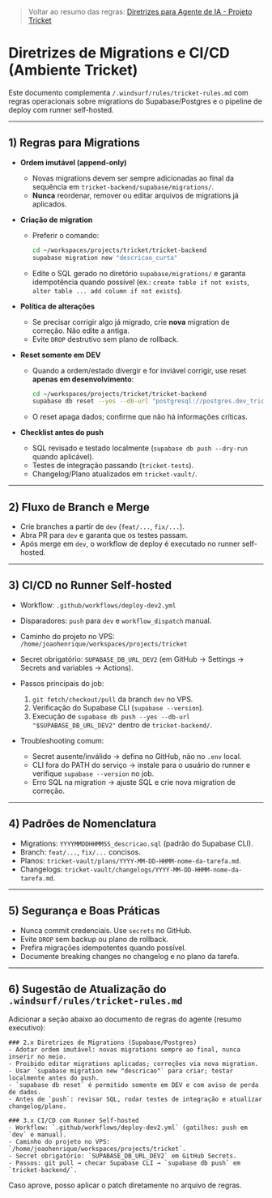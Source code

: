 > Voltar ao resumo das regras: [Diretrizes para Agente de IA - Projeto Tricket](../../.windsurf/rules/tricket-rules.md)

# Diretrizes de Migrations e CI/CD (Ambiente Tricket)

Este documento complementa `/.windsurf/rules/tricket-rules.md` com regras operacionais sobre migrations do Supabase/Postgres e o pipeline de deploy com runner self-hosted.

---

## 1) Regras para Migrations

- **Ordem imutável (append-only)**
  - Novas migrations devem ser sempre adicionadas ao final da sequência em `tricket-backend/supabase/migrations/`.
  - **Nunca** reordenar, remover ou editar arquivos de migrations já aplicados.

- **Criação de migration**
  - Preferir o comando:
    ```bash
    cd ~/workspaces/projects/tricket/tricket-backend
    supabase migration new "descricao_curta"
    ```
  - Edite o SQL gerado no diretório `supabase/migrations/` e garanta idempotência quando possível (ex.: `create table if not exists`, `alter table ... add column if not exists`).

- **Política de alterações**
  - Se precisar corrigir algo já migrado, crie **nova** migration de correção. Não edite a antiga.
  - Evite `DROP` destrutivo sem plano de rollback.

- **Reset somente em DEV**
  - Quando a ordem/estado divergir e for inviável corrigir, use reset **apenas em desenvolvimento**:
    ```bash
    cd ~/workspaces/projects/tricket/tricket-backend
    supabase db reset --yes --db-url "postgresql://postgres.dev_tricket_tenant:***@localhost:5408/postgres"
    ```
  - O reset apaga dados; confirme que não há informações críticas.

- **Checklist antes do push**
  - SQL revisado e testado localmente (`supabase db push --dry-run` quando aplicável).
  - Testes de integração passando (`tricket-tests`).
  - Changelog/Plano atualizados em `tricket-vault/`.

---

## 2) Fluxo de Branch e Merge

- Crie branches a partir de `dev` (`feat/...`, `fix/...`).
- Abra PR para `dev` e garanta que os testes passam.
- Após merge em `dev`, o workflow de deploy é executado no runner self-hosted.

---

## 3) CI/CD no Runner Self-hosted

- Workflow: `.github/workflows/deploy-dev2.yml`
- Disparadores: `push` para `dev` e `workflow_dispatch` manual.
- Caminho do projeto no VPS: `/home/joaohenrique/workspaces/projects/tricket`
- Secret obrigatório: `SUPABASE_DB_URL_DEV2` (em GitHub → Settings → Secrets and variables → Actions).
- Passos principais do job:
  1. `git fetch/checkout/pull` da branch `dev` no VPS.
  2. Verificação do Supabase CLI (`supabase --version`).
  3. Execução de `supabase db push --yes --db-url "$SUPABASE_DB_URL_DEV2"` dentro de `tricket-backend/`.

- Troubleshooting comum:
  - Secret ausente/inválido → defina no GitHub, não no `.env` local.
  - CLI fora do PATH do serviço → instale para o usuário do runner e verifique `supabase --version` no job.
  - Erro SQL na migration → ajuste SQL e crie nova migration de correção.

---

## 4) Padrões de Nomenclatura

- Migrations: `YYYYMMDDHHMMSS_descricao.sql` (padrão do Supabase CLI).
- Branch: `feat/...`, `fix/...` concisos.
- Planos: `tricket-vault/plans/YYYY-MM-DD-HHMM-nome-da-tarefa.md`.
- Changelogs: `tricket-vault/changelogs/YYYY-MM-DD-HHMM-nome-da-tarefa.md`.

---

## 5) Segurança e Boas Práticas

- Nunca commit credenciais. Use `secrets` no GitHub.
- Evite `DROP` sem backup ou plano de rollback.
- Prefira migrações idempotentes quando possível.
- Documente breaking changes no changelog e no plano da tarefa.

---

## 6) Sugestão de Atualização do `.windsurf/rules/tricket-rules.md`

Adicionar a seção abaixo ao documento de regras do agente (resumo executivo):

```
### 2.x Diretrizes de Migrations (Supabase/Postgres)
- Adotar ordem imutável: novas migrations sempre ao final, nunca inserir no meio.
- Proibido editar migrations aplicadas; correções via nova migration.
- Usar `supabase migration new "descricao"` para criar; testar localmente antes do push.
- `supabase db reset` é permitido somente em DEV e com aviso de perda de dados.
- Antes de `push`: revisar SQL, rodar testes de integração e atualizar changelog/plano.

### 3.x CI/CD com Runner Self-hosted
- Workflow: `.github/workflows/deploy-dev2.yml` (gatilhos: push em `dev` e manual).
- Caminho do projeto no VPS: `/home/joaohenrique/workspaces/projects/tricket`.
- Secret obrigatório: `SUPABASE_DB_URL_DEV2` em GitHub Secrets.
- Passos: git pull → checar Supabase CLI → `supabase db push` em `tricket-backend/`.
```

Caso aprove, posso aplicar o patch diretamente no arquivo de regras.
